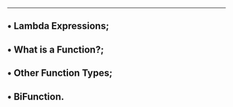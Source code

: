 ------------------------------------------------
• Lambda Expressions;
---------------------------------------
• What is a Function?;
---------------------------------------
• Other Function Types;
-------------------------------------
• BiFunction.
---------------------------------
